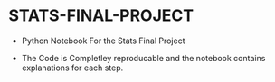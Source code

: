 # STATS-FINAL-PROJECT

* Python Notebook For the  Stats Final Project

* The Code is Completley reproducable and the notebook contains explanations for each step.

